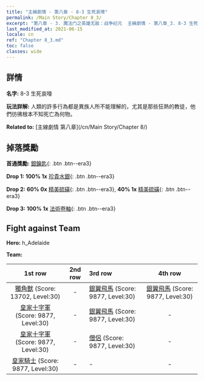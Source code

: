 ```yaml
---
title: "主線劇情 - 第八章 - 8-3 生死哀嚎"
permalink: /Main Story/Chapter 8_3/
excerpt: "第八章 - 3. 魔法门之英雄无敌：战争纪元  主線劇情 - 第八章_3. 8-3 生死哀嚎"
last_modified_at: 2021-06-15
locale: cn
ref: "Chapter 8_3.md"
toc: false
classes: wide
---
```


## 詳情

 **名字:** 8-3 生死哀嚎

 **玩法詳解:** 人類的許多行為都是異族人所不能理解的，尤其是那些狂熱的教徒，他們彷彿根本不知死亡為何物。

 **Related to:** [主線劇情 第八章](/cn/Main Story/Chapter 8/)

## 掉落獎勵

 **首通獎勵:** [銀鑰匙](/cn/Items/con_693/){: .btn .btn--era3}

 **Drop 1:** **100% 1x** [珍貴水銀](/cn/Items/mat_28/){: .btn .btn--era3}

 **Drop 2:** **60% 0x** [精美硫磺](/cn/Items/mat_22/){: .btn .btn--era3}, **40% 1x** [精美硫磺](/cn/Items/mat_22/){: .btn .btn--era3}

 **Drop 3:** **100% 1x** [法術卷軸](/cn/Items/con_694/){: .btn .btn--era3}


## Fight against Team
 **Hero:** h_Adelaide

 **Team:**


  | 1st row | 2nd row | 3rd row | 4th row |
  |:----:|:----:|:----|:----:|
  | [獨角獸](/cn/units/Unicorn/) (Score: 13702, Level:30)  | - | [銀翼飛馬](/cn/units/Pegasus/) (Score: 9877, Level:30)  | [銀翼飛馬](/cn/units/Pegasus/) (Score: 9877, Level:30)  |
  | [皇家十字軍](/cn/units/Swordsman/) (Score: 9877, Level:30)  | - | [銀翼飛馬](/cn/units/Pegasus/) (Score: 9877, Level:30)  | - |
  | [皇家十字軍](/cn/units/Swordsman/) (Score: 9877, Level:30)  | - | [僧侶](/cn/units/Monk/) (Score: 9877, Level:30)  | - |
  | [皇家騎士](/cn/units/Cavalier/) (Score: 9877, Level:30)  | - | - | - |


